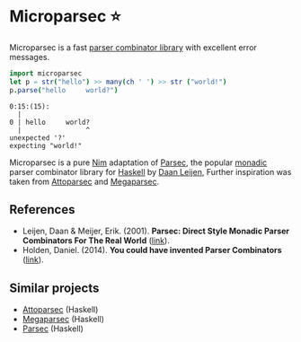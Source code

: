 # Microparsec ⭐

Microparsec is a fast
[parser combinator library](https://en.wikipedia.org/wiki/Parser_combinator)
with excellent error messages.

```nim
import microparsec
let p = str("hello") >> many(ch ' ') >> str ("world!")
p.parse("hello     world?")
```
```
0:15:(15):
  |
0 | hello     world?
  |                ^
unexpected '?'
expecting "world!"
```

Microparsec is a pure
[Nim](https://nim-lang.org/)
adaptation of
[Parsec](https://github.com/haskell/parsec),
the popular
[monadic](https://en.wikipedia.org/wiki/Monad_(functional_programming))
parser combinator library for
[Haskell](https://www.haskell.org/) by
[Daan Leijen](https://www.microsoft.com/en-us/research/people/daan/),
Further inspiration was taken from
[Attoparsec](https://github.com/haskell/attoparsec)
and
[Megaparsec](https://github.com/mrkkrp/megaparsec).

## References

- Leijen, Daan & Meijer, Erik. (2001). **Parsec: Direct Style Monadic Parser Combinators For The Real World**
  ([link](https://www.microsoft.com/en-us/research/wp-content/uploads/2016/02/parsec-paper-letter.pdf)).
- Holden, Daniel. (2014). **You could have invented Parser Combinators**
  ([link](http://theorangeduck.com/page/you-could-have-invented-parser-combinators)).

## Similar projects

- [Attoparsec](https://github.com/haskell/attoparsec) (Haskell)
- [Megaparsec](https://github.com/mrkkrp/megaparsec) (Haskell)
- [Parsec](https://github.com/haskell/parsec) (Haskell)
<!-- - [FParsec](http://www.quanttec.com/fparsec/) (F#) -->
